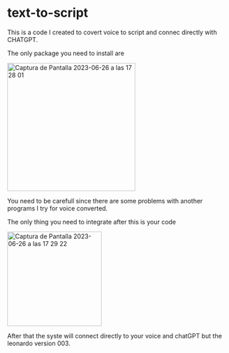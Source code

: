 # text-to-script

This is a code I created to covert voice to script and connec directly with CHATGPT.

The only package you need to install are

<img width="293" alt="Captura de Pantalla 2023-06-26 a las 17 28 01" src="https://github.com/albertomenen/text-to-script/assets/90271858/96711afa-b93c-4854-b9b8-90ee02023a5a">

You need to be carefull since there are some problems with another programs I try for voice converted. 

The only thing you need to integrate after this is your code 

<img width="216" alt="Captura de Pantalla 2023-06-26 a las 17 29 22" src="https://github.com/albertomenen/text-to-script/assets/90271858/fc078c05-9e6b-46ec-9d7b-0b1ffeb72d50">

After that the syste will connect directly to your voice and chatGPT but the leonardo version 003.
